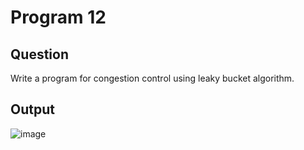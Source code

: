 # Program 12
## Question
Write a program for congestion control using leaky bucket algorithm.
## Output
![image](https://user-images.githubusercontent.com/42874695/106454783-4ab07780-64b1-11eb-8d98-527ca1602048.png)
